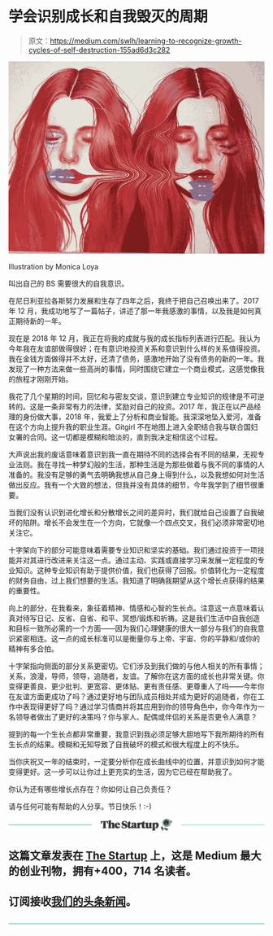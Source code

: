 # 学会识别成长和自我毁灭的周期

> 原文：<https://medium.com/swlh/learning-to-recognize-growth-cycles-of-self-destruction-155ad6d3c282>

![](img/1f58b27dac8ecdd3a81be6f87d0c679a.png)

Illustration by Monica Loya

叫出自己的 BS 需要很大的自我意识。

在尼日利亚拉各斯努力发展和生存了四年之后，我终于把自己召唤出来了。2017 年 12 月，我成功地写了一篇帖子，讲述了那一年我感激的事情，以及我是如何真正期待新的一年。

现在是 2018 年 12 月，我正在将我的成就与我的成长指标列表进行匹配。我认为今年我在友谊部做得很好；在有意识地投资关系和意识到什么样的关系值得投资。我在金钱方面做得并不太好，还清了债务，感激地开始了没有债务的新的一年。我发现了一种方法来做一些高尚的事情，同时围绕它建立一个商业模式，这感觉像我的旅程才刚刚开始。

我花了几个星期的时间，回忆和与密友交谈，意识到建立专业知识的规律是不可逆转的。这是一条非常有力的法律，奖励对自己的投资。2017 年，我正在以产品经理的身份做大事，2018 年，我爱上了分析和商业智能。我深深地坠入爱河，准备在这个方向上提升我的职业生涯。Gitgirl 不在地图上进入全职结合我与联合国妇女署的合同。这一切都是模糊和暗淡的，直到我决定相信这个过程。

大声说出我的废话意味着意识到我一直在期待不同的选择会有不同的结果，无视专业法则。我在寻找一种梦幻般的生活，那种生活是为那些做着与我不同的事情的人准备的。我没有足够的勇气去明确我想从自己身上得到什么，以及我想如何对生活做出反应。我有一个大致的想法，但我并没有具体的细节，今年我学到了细节很重要。

当我们没有认识到进化增长和分散增长之间的差异时，我们就给自己设置了自我破坏的陷阱。增长不会发生在一个方向，它就像一个四点交叉，我们必须非常密切地关注它。

十字架向下的部分可能意味着需要专业知识和坚实的基础。我们通过投资于一项技能并对其进行改进来关注这一点。通过主动、实践或直接学习来发展一定程度的专业知识。这种专业知识有助于提供价值，我们也获得了回报。价值转化为一定程度的财务自由，过上我们想要的生活。我知道了明确我期望从这个增长点获得的结果的重要性。

向上的部分，在我看来，象征着精神、情感和心智的生长点。注意这一点意味着认真对待写日记、反省、自省、和平、冥想/锻炼和祈祷。这是我们生活中自我创造和目标一致所必需的一个方面——因为我们心理健康的很大一部分与我们的自我意识紧密相连。这一点的成长标准可以是衡量你与上帝、宇宙、你的平静和/或你的精神有多合拍。

十字架指向侧面的部分关系更密切。它们涉及到我们做的与他人相关的所有事情；关系，浪漫，导师，领导，追随者，友谊。了解你在这方面的成长也非常关键。你变得更善良、更少批判、更宽容、更体贴、更有责任感、更尊重人了吗——今年你在友谊方面更成功了吗？通过更好地与团队成员相处并成为更好的追随者，你在工作中表现得更好了吗？通过学习情商并将其应用到你的领导角色中，你今年作为一名领导者做出了更好的决策吗？你与家人、配偶或伴侣的关系是否更令人满意？

提到的每一个生长点都非常重要，我意识到我必须足够大胆地写下我所期待的所有生长点的结果。模糊和无知导致了自我破坏的模式和很大程度上的不快乐。

当你庆祝又一年的结束时，一定要分析你在成长曲线中的位置，并意识到如何才能变得更好。这一步可以让你过上更充实的生活，因为它已经在帮助我了。

你认为还有哪些增长点存在？你如何让自己负责任？

请与任何可能有帮助的人分享。节日快乐！:-)

[![](img/308a8d84fb9b2fab43d66c117fcc4bb4.png)](https://medium.com/swlh)

## 这篇文章发表在 [The Startup](https://medium.com/swlh) 上，这是 Medium 最大的创业刊物，拥有+400，714 名读者。

## 订阅接收[我们的头条新闻](http://growthsupply.com/the-startup-newsletter/)。

[![](img/b0164736ea17a63403e660de5dedf91a.png)](https://medium.com/swlh)